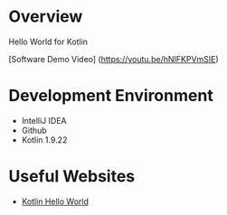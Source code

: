 # Overview

Hello World for Kotlin

[Software Demo Video] (https://youtu.be/hNIFKPVmSIE)

# Development Environment

- IntelliJ IDEA
- Github
- Kotlin 1.9.22

# Useful Websites

* [Kotlin Hello World](https://www.programiz.com/kotlin-programming/hello-world)

